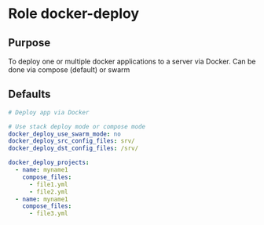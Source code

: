 # Role docker-deploy

## Purpose
To deploy one or multiple docker applications to a server via Docker. Can be done via compose (default) or swarm


## Defaults
```yml
# Deploy app via Docker

# Use stack deploy mode or compose mode
docker_deploy_use_swarm_mode: no
docker_deploy_src_config_files: srv/
docker_deploy_dst_config_files: /srv/

docker_deploy_projects:
  - name: myname1
    compose_files:
      - file1.yml
      - file2.yml
  - name: myname1
    compose_files:
      - file3.yml
```
